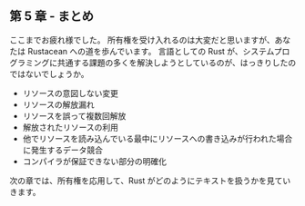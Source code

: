 ## 第 5 章 - まとめ

ここまでお疲れ様でした。
所有権を受け入れるのは大変だと思いますが、あなたは Rustacean
への道を歩んでいます。 言語としての Rust
が、システムプログラミングに共通する課題の多くを解決しようとしているのが、はっきりしたのではないでしょうか。

-   リソースの意図しない変更
-   リソースの解放漏れ
-   リソースを誤って複数回解放
-   解放されたリソースの利用
-   他でリソースを読み込んでいる最中にリソースへの書き込みが行われた場合に発生するデータ競合
-   コンパイラが保証できない部分の明確化

次の章では、所有権を応用して、Rust
がどのようにテキストを扱うかを見ていきます。

